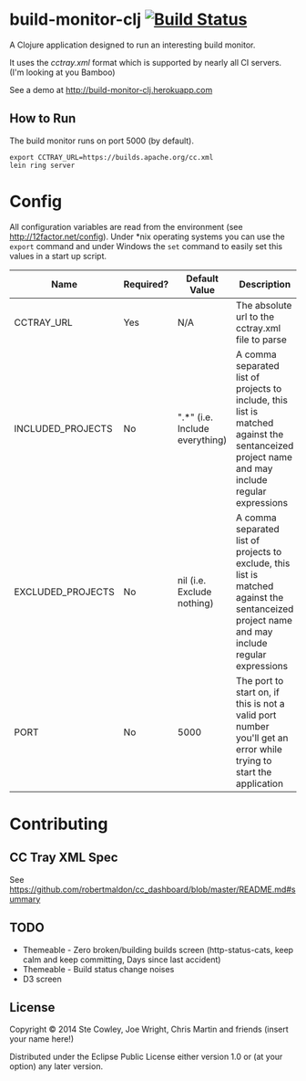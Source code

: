 # build-monitor-clj [![Build Status](https://travis-ci.org/cowley05/build-monitor-clj.svg?branch=master)](https://travis-ci.org/cowley05/build-monitor-clj)

A Clojure application designed to run an interesting build monitor.

It uses the *cctray.xml* format which is supported by nearly all CI servers. (I'm looking at you Bamboo)

See a demo at http://build-monitor-clj.herokuapp.com

## How to Run

The build monitor runs on port 5000 (by default).

```
export CCTRAY_URL=https://builds.apache.org/cc.xml
lein ring server
```

# Config

All configuration variables are read from the environment (see http://12factor.net/config). 
Under *nix operating systems you can use the `export` command and under Windows the `set` command to easily set this values in a start up script.

Name              | Required? | Default Value | Description | Example
------------------|-----------|---------------|-------------|---------
CCTRAY_URL        | Yes       | N/A           | The absolute url to the cctray.xml file to parse | https://builds.apache.org/cc.xml
INCLUDED_PROJECTS | No        | ".\*" (i.e. Include everything)  | A comma separated list of projects to include, this list is matched against the sentanceized project name and may include regular expressions | "foo service, .\*environment, test.\*" 
EXCLUDED_PROJECTS | No        | nil (i.e. Exclude nothing) | A comma separated list of projects to exclude, this list is matched against the sentanceized project name and may include regular expressions | "sandbox environment, test external stuff"
PORT              | No        | 5000          | The port to start on, if this is not a valid port number you'll get an error while trying to start the application | 1337

# Contributing

## CC Tray XML Spec

See https://github.com/robertmaldon/cc_dashboard/blob/master/README.md#summary

## TODO

* Themeable - Zero broken/building builds screen (http-status-cats, keep calm and keep committing, Days since last accident)
* Themeable - Build status change noises
* D3 screen

## License

Copyright © 2014 Ste Cowley, Joe Wright, Chris Martin and friends (insert your name here!)

Distributed under the Eclipse Public License either version 1.0 or (at
your option) any later version.
